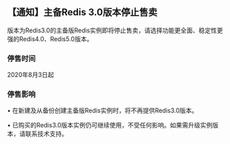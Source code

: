 ## 【通知】主备Redis 3.0版本停止售卖

版本为Redis3.0的主备版Redis实例即将停止售卖，请选择功能更全面、稳定性更强的Redis4.0、Redis5.0版本。

### 停售时间

2020年8月3日起

### 停售影响

•	在新建及从备份创建主备版Redis实例时，将不再提供Redis3.0版本。

•	已购买的Redis3.0版本实例仍可继续使用，不受任何影响。如果需升级实例版本，请联系技术支持。

